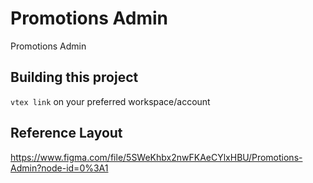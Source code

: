 # Promotions Admin

Promotions Admin

## Building this project

`vtex link` on your preferred workspace/account

## Reference Layout

https://www.figma.com/file/5SWeKhbx2nwFKAeCYlxHBU/Promotions-Admin?node-id=0%3A1
